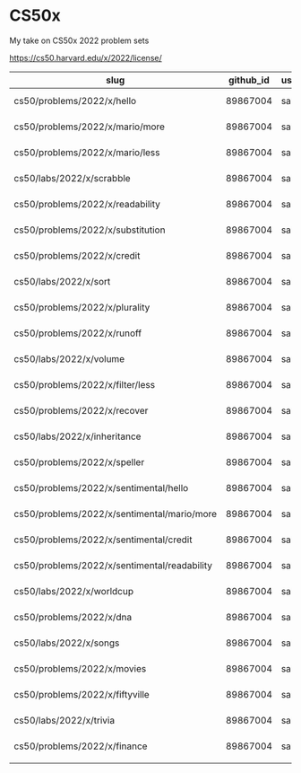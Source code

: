 <h1>CS50x</h1>

My take on CS50x 2022 problem sets

https://cs50.harvard.edu/x/2022/license/

| slug                                         | github_id | username | timestamp                        | checks_passed | checks_run | style50 |
| -------------------------------------------- | --------- | --------------- | -------------------------------- | ------------- | ---------- | ------------------ |
| cs50/problems/2022/x/hello                   | 89867004  | salab3rt        | Thu, 07 Jul 2022 | 4             | 4          | 1                  |
| cs50/problems/2022/x/mario/more              | 89867004  | salab3rt        | Thu, 07 Jul 2022 | 10            | 10         | 1                  |
| cs50/problems/2022/x/mario/less              | 89867004  | salab3rt        | Thu, 07 Jul 2022 | 10            | 10         | 1                  |
| cs50/labs/2022/x/scrabble                    | 89867004  | salab3rt        | Sat, 09 Jul 2022 | 11            | 11         | 1                  |
| cs50/problems/2022/x/readability             | 89867004  | salab3rt        | Sun, 10 Jul 2022 | 11            | 11         | 1                  |
| cs50/problems/2022/x/substitution            | 89867004  | salab3rt        | Tue, 12 Jul 2022 | 17            | 17         | 1                  |
| cs50/problems/2022/x/credit                  | 89867004  | salab3rt        | Wed, 13 Jul 2022 | 15            | 15         | 1                  |
| cs50/labs/2022/x/sort                        | 89867004  | salab3rt        | Thu, 14 Jul 2022 | 3             | 3          |                    |
| cs50/problems/2022/x/plurality               | 89867004  | salab3rt        | Sun, 17 Jul 2022 | 14            | 14         | 1                  |
| cs50/problems/2022/x/runoff                  | 89867004  | salab3rt        | Tue, 26 Jul 2022 | 25            | 25         | 1                  |
| cs50/labs/2022/x/volume                      | 89867004  | salab3rt        | Wed, 27 Jul 2022 | 5             | 5          | 1                  |
| cs50/problems/2022/x/filter/less             | 89867004  | salab3rt        | Wed, 03 Aug 2022 | 22            | 22         | 0.95               |
| cs50/problems/2022/x/recover                 | 89867004  | salab3rt        | Sat, 06 Aug 2022 | 7             | 7          | 1                  |
| cs50/labs/2022/x/inheritance                 | 89867004  | salab3rt        | Sat, 13 Aug 2022 | 7             | 7          | 1                  |
| cs50/problems/2022/x/speller                 | 89867004  | salab3rt        | Wed, 24 Aug 2022 | 9             | 9          | 1                  |
| cs50/problems/2022/x/sentimental/hello       | 89867004  | salab3rt        | Fri, 26 Aug 2022 | 3             | 3          | 1                  |
| cs50/problems/2022/x/sentimental/mario/more  | 89867004  | salab3rt        | Fri, 26 Aug 2022 | 9             | 9          | 1                  |
| cs50/problems/2022/x/sentimental/credit      | 89867004  | salab3rt        | Sat, 27 Aug 2022 | 14            | 14         | 1                  |
| cs50/problems/2022/x/sentimental/readability | 89867004  | salab3rt        | Sun, 28 Aug 2022 | 10            | 10         | 1                  |
| cs50/labs/2022/x/worldcup                    | 89867004  | salab3rt        | Sun, 28 Aug 2022 | 9             | 9          | 1                  |
| cs50/problems/2022/x/dna                     | 89867004  | salab3rt        | Wed, 31 Aug 2022 | 21            | 21         | 1                  |
| cs50/labs/2022/x/songs                       | 89867004  | salab3rt        | Thu, 01 Sep 2022 | 9             | 9          |                    |
| cs50/problems/2022/x/movies                  | 89867004  | salab3rt        | Fri, 02 Sep 2022 | 14            | 14         |                    |
| cs50/problems/2022/x/fiftyville              | 89867004  | salab3rt        | Sat, 03 Sep 2022 | 3             | 3          |                    |
| cs50/labs/2022/x/trivia                      | 89867004  | salab3rt        | Thu, 08 Sep 2022 | 1             | 1          |                    |
| cs50/problems/2022/x/finance                 | 89867004  | salab3rt        | Sun, 02 Oct 2022 | 20            | 20         | 0.9986684|
|                                              |
